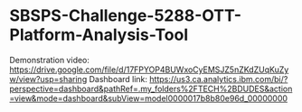 # SBSPS-Challenge-5288-OTT-Platform-Analysis-Tool
Demonstration video: https://drive.google.com/file/d/17FPYOP4BUWxoCyEMSJZ5nZKdZUqKuZyw/view?usp=sharing
Dashboard link: https://us3.ca.analytics.ibm.com/bi/?perspective=dashboard&pathRef=.my_folders%2FTECH%2BDUDES&action=view&mode=dashboard&subView=model0000017b8b80e96d_00000000
